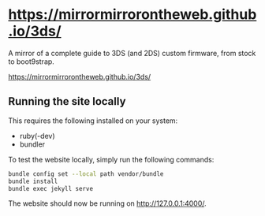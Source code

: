  # https://mirrormirrorontheweb.github.io/3ds/

A  mirror of a complete guide to 3DS (and 2DS) custom firmware, from stock to boot9strap.

https://mirrormirrorontheweb.github.io/3ds/

## Running the site locally

This requires the following installed on your system:
- ruby(-dev)
- bundler

To test the website locally, simply run the following commands:

```sh
bundle config set --local path vendor/bundle
bundle install
bundle exec jekyll serve
```

The website should now be running on http://127.0.0.1:4000/.
